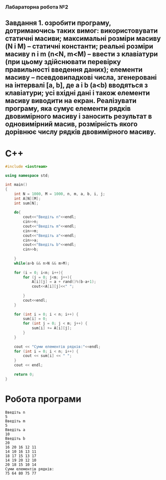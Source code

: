 ### Лабараторна робота №2
## Завдання 1. озробити програму, дотримаючись таких вимог: використовувати статичні масиви; максимальні розміри масиву (N i M) – статичні константи; реальні розміри  масиву n  i  m (n<N, m<M) – ввести з клавіатури (при цьому здійснювати перевірку правильності введення даних); елементи масиву – псевдовипадкові числа, згенеровані на інтервалі [a, b], де a і b (a<b) вводяться з клавіатури; усі вхідні дані і також елементи масиву виводити на екран. Реалізувати програму, яка сумує елементи рядків двовимірного масиву і заносить результат в одновимірний масив, розмірність якого дорівнює числу рядків двовимірного масиву.
# C++
```c++
#include <iostream>

using namespace std;

int main()
{
    int N = 1000, M = 1000, n, m, a, b, i, j;
    int A[N][M];
    int sum[N];
    
    do{
        cout<<"Введіть n"<<endl;
        cin>>n;
        cout<<"Введіть m"<<endl;
        cin>>m;
        cout<<"Введіть a"<<endl;
        cin>>a;
        cout<<"Введіть b"<<endl;
        cin>>b;
        
    }
    while(a>b && n>N && m>M);
    
    for (i = 0; i<n; i++){
        for (j = 0; j<m; j++){
            A[i][j] = a + rand()%(b-a+1);
            cout<<A[i][j]<<" ";
            
        }
        cout<<endl;
    }
    
    for (int i = 0; i < n; i++) {
        sum[i] = 0;
        for (int j = 0; j < m; j++) {
            sum[i] += A[i][j];
        }
    }
    
    cout << "Суми елементів рядків:"<<endl;
    for (int i = 0; i < n; i++) {
        cout << sum[i] << " ";
    }
    cout << endl;
    
    return 0;
}
```
# Робота програми
```console
Введіть n
5
Введіть m
5
Введіть a
10
Введіть b
20
16 20 16 12 11 
14 10 16 13 11 
18 17 15 13 17 
14 19 20 12 10 
20 18 15 10 14 
Суми елементів рядків:
75 64 80 75 77 
```
